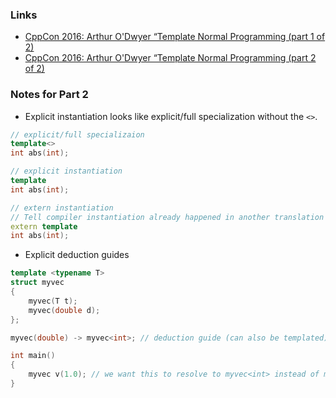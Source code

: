 ### Links

- [CppCon 2016: Arthur O'Dwyer “Template Normal Programming (part 1 of 2)](https://www.youtube.com/watch?v=vwrXHznaYLA&pp=ygUidGVtcGxhdGUgbm9ybWFsIHByb2dyYW1taW5nIGFydGh1cg%3D%3D)
- [CppCon 2016: Arthur O'Dwyer “Template Normal Programming (part 2 of 2)](https://www.youtube.com/watch?v=VIz6xBvwYd8&pp=ygUidGVtcGxhdGUgbm9ybWFsIHByb2dyYW1taW5nIGFydGh1cg%3D%3D)

### Notes for Part 2

- Explicit instantiation looks like explicit/full specialization without the `<>`.

```cpp
// explicit/full specializaion
template<>
int abs(int);

// explicit instantiation
template
int abs(int);

// extern instantiation
// Tell compiler instantiation already happened in another translation unit.
extern template
int abs(int);
```

- Explicit deduction guides

```cpp
template <typename T>
struct myvec
{
    myvec(T t);
    myvec(double d);
};

myvec(double) -> myvec<int>; // deduction guide (can also be templated)

int main()
{
    myvec v(1.0); // we want this to resolve to myvec<int> instead of myvec<double>
}
```
